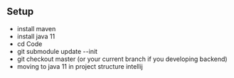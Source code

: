 ## Setup ##  
* install maven
* install java 11
* cd Code
* git submodule update --init
* git checkout master (or your current branch if you developing backend)
* moving to java 11 in project structure intellij